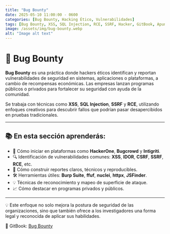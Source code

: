 ```yaml
---
title: "Bug Bounty"
date: 2025-05-10 11:00:00 - 0600
categories: [Bug Bounty, Hacking Ético, Vulnerabilidades]
tags: [Bug Bounty, XSS, SQL Injection, RCE, SSRF, Hacker, GitBook, Apuntes, Hall of Fame, Recompensas, Ciberseguridad, Web]
image: /assets/img/bug-bounty.webp
alt: "Image alt text"
---
```



# 🐞 Bug Bounty

**Bug Bounty** es una práctica donde hackers éticos identifican y reportan vulnerabilidades de seguridad en sistemas, aplicaciones o plataformas, a cambio de recompensas económicas. Las empresas lanzan programas públicos o privados para fortalecer su seguridad con ayuda de la comunidad.

Se trabaja con técnicas como **XSS**, **SQL Injection**, **SSRF** y **RCE**, utilizando enfoques creativos para descubrir fallos que podrían pasar desapercibidos en pruebas tradicionales.

---

## 📚 En esta sección aprenderás:

- 🏁 Cómo iniciar en plataformas como **HackerOne**, **Bugcrowd** y **Intigriti**.
- 🔍 Identificación de vulnerabilidades comunes: **XSS**, **IDOR**, **CSRF**, **SSRF**, **RCE**, etc.
- 🔧 Cómo construir reportes claros, técnicos y reproducibles.
- 🛠️ Herramientas útiles: **Burp Suite**, **ffuf**, **nuclei**, **httpx**, **JSFinder**.
- 💡 Técnicas de reconocimiento y mapeo de superficie de ataque.
- 📈 Cómo destacar en programas privados y públicos.

---

💡 Este enfoque no solo mejora la postura de seguridad de las organizaciones, sino que también ofrece a los investigadores una forma legal y reconocida de aplicar sus habilidades.

🔗 GitBook: [Bug Bounty](https://pentester-101.gitbook.io/bug-bunty)